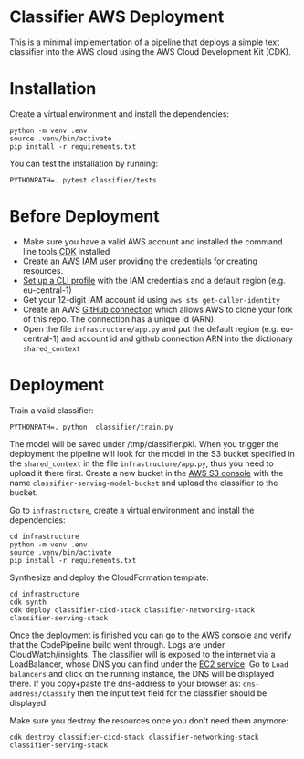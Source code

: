 # Classifier AWS Deployment

This is a minimal implementation of a pipeline that deploys a simple text classifier into the AWS cloud
using the AWS Cloud Development Kit (CDK).

# Installation

Create a virtual environment and install the dependencies:

```
python -m venv .env
source .venv/bin/activate
pip install -r requirements.txt
```

You can test the installation by running:

```
PYTHONPATH=. pytest classifier/tests
```

# Before Deployment

- Make sure you have a valid AWS account and installed the command line tools  [CDK](https://docs.aws.amazon.com/cdk/latest/guide/getting_started.html) installed
- Create an AWS [IAM user](https://docs.aws.amazon.com/IAM/latest/UserGuide/id_users_create.html) providing the credentials for creating resources.
- [Set up a CLI profile](https://docs.aws.amazon.com/cli/latest/userguide/cli-configure-quickstart.html) with the IAM credentials and a default region (e.g. eu-central-1)
- Get your 12-digit IAM account id using `aws sts get-caller-identity`
- Create an AWS [GitHub connection](https://docs.aws.amazon.com/dtconsole/latest/userguide/connections-create-github.html) which allows AWS
  to clone your fork of this repo. The connection has a unique id (ARN).
- Open the file `infrastructure/app.py` and put the default region (e.g. eu-central-1) and account id and github connection ARN into the dictionary `shared_context`

# Deployment

Train a valid classifier:

```
PYTHONPATH=. python  classifier/train.py
```
The model will be saved under /tmp/classifier.pkl. When you trigger the deployment the pipeline will look for the model in the S3 bucket specified in the `shared_context` in the file `infrastructure/app.py`, thus you need to upload it there first.
Create a new bucket in the [AWS S3 console](https://s3.console.aws.amazon.com/s3) with the name `classifier-serving-model-bucket` and upload the classifier to the bucket.


Go to `infrastructure`, create a virtual environment and install the dependencies:

```
cd infrastructure
python -m venv .env
source .venv/bin/activate
pip install -r requirements.txt
```


Synthesize and deploy the CloudFormation template:
```
cd infrastructure
cdk synth
cdk deploy classifier-cicd-stack classifier-networking-stack classifier-serving-stack
```

Once the deployment is finished you can go to the AWS console and verify that the CodePipeline build went through. Logs are under CloudWatch/insights.
The classifier will is exposed to the internet via a LoadBalancer, whose DNS you can find under the [EC2 service](https://eu-central-1.console.aws.amazon.com/ec2): Go to   `Load balancers` and click on the running instance, the DNS will be displayed there. If you copy+paste the dns-address to your browser as: `dns-address/classify` then the input text field for the classifier should be displayed.

Make sure you destroy the resources once you don't need them anymore:

```
cdk destroy classifier-cicd-stack classifier-networking-stack classifier-serving-stack
```
